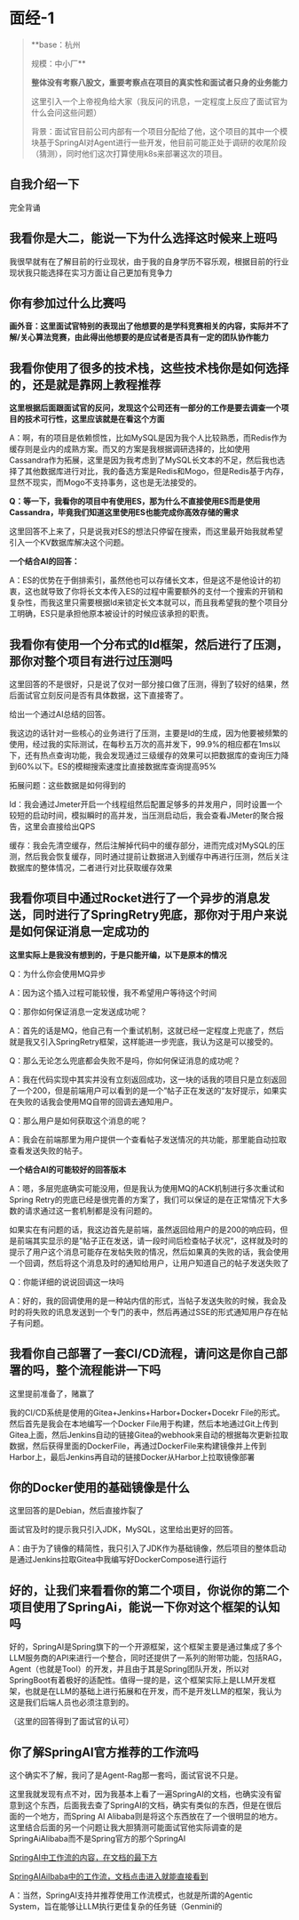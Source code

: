 
# 面经-1

>**base：杭州
>
>规模：中小厂**
>
>**整体没有考察八股文，重要考察点在项目的真实性和面试者只身的业务能力**
>
>这里引入一个上帝视角给大家（我反问的讯息，一定程度上反应了面试官为什么会问这些问题）
>
>背景：面试官目前公司内部有一个项目分配给了他，这个项目的其中一个模块基于SpringAI对Agent进行一些开发，他目前可能正处于调研的收尾阶段（猜测），同时他们这次打算使用k8s来部署这次的项目。
## 自我介绍一下

完全背诵

## 我看你是大二，能说一下为什么选择这时候来上班吗

我很早就有在了解目前的行业现状，由于我的自身学历不容乐观，根据目前的行业现状我只能选择在实习方面让自己更加有竞争力

## 你有参加过什么比赛吗

**画外音：这里面试官特别的表现出了他想要的是学科竞赛相关的内容，实际并不了解/关心算法竞赛，由此得出他想要的是应试者是否具有一定的团队协作能力**

## 我看你使用了很多的技术栈，这些技术栈你是如何选择的，还是就是靠网上教程推荐

**这里根据后面跟面试官的反问，发现这个公司还有一部分的工作是要去调查一个项目的技术可行性，这里应该就是在看这个方面**

A：啊，有的项目是依赖惯性，比如MySQL是因为我个人比较熟悉，而Redis作为缓存则是业内的成熟方案。而又的方案是我根据调研选择的，比如使用Cassandra作为拓展，这里是因为我考虑到了MySQL长文本的不足，然后我也选择了其他数据库进行对比，我的备选方案是Redis和Mogo，但是Redis基于内存，显然不现实，而Mogo不支持事务，这也是无法接受的。

**Q：等一下，我看你的项目中有使用ES，那为什么不直接使用ES而是使用Cassandra，毕竟我们知道这里使用ES也能完成你高效存储的需求**

这里回答不上来了，只是说我对ES的想法只停留在搜索，而这里最开始我就希望引入一个KV数据库解决这个问题。

**一个结合AI的回答：**

A：ES的优势在于倒排索引，虽然他也可以存储长文本，但是这不是他设计的初衷，这也就导致了你将长文本传入ES的过程中需要额外的支付一个搜索的开销和复杂性，而我这里只需要根据Id来锁定长文本就可以，而且我希望我的整个项目分工明确，ES只是承担他原本被设计的时候应该承担的职责。

## 我看你有使用一个分布式的Id框架，然后进行了压测，那你对整个项目有进行过压测吗

这里回答的不是很好，只是说了仅对一部分接口做了压测，得到了较好的结果，然后面试官立刻反问是否有具体数据，这下直接寄了。

给出一个通过AI总结的回答。

我这边的话针对一些核心的业务进行了压测，主要是Id的生成，因为他要被频繁的使用，经过我的实际测试，在每秒五万次的高并发下，99.9%的相应都在1ms以下，还有热点查询功能，我会发现通过三级缓存的效果可以把数据库的查询压力降到60%以下。ES的模糊搜索速度比直接数据库查询提高95%

拓展问题：这些数据是如何得到的

Id：我会通过Jmeter开启一个线程组然后配置足够多的并发用户，同时设置一个较短的启动时间，模拟瞬时的高并发，当压测启动后，我会查看JMeter的聚合报告，这里会直接给出QPS

缓存：我会先清空缓存，然后注解掉代码中的缓存部分，进而完成对MySQL的压测，然后我会恢复缓存，同时通过提前让数据进入到缓存中再进行压测，然后关注数据库的整体情况，二者进行对比获取缓存效果

## 我看你项目中通过Rocket进行了一个异步的消息发送，同时进行了SpringRetry兜底，那你对于用户来说是如何保证消息一定成功的

**这里实际上是我没有想到的，于是只能开编，以下是原本的情况**

Q：为什么你会使用MQ异步

A：因为这个插入过程可能较慢，我不希望用户等待这个时间

Q：那你如何保证消息一定发送成功呢？

A：首先的话是MQ，他自己有一个重试机制，这就已经一定程度上兜底了，然后就是我又引入SpringRetry框架，这样能进一步兜底，我认为这是可以接受的。

Q：那么无论怎么兜底都会失败不是吗，你如何保证消息的成功呢？

A：我在代码实现中其实并没有立刻返回成功，这一块的话我的项目只是立刻返回了一个200，但是前端用户可以看到的是一个”帖子正在发送的“友好提示，如果实在失败的话我会使用MQ自带的回调去通知用户。

Q：那么用户是如何获取这个消息的呢？

A：我会在前端那里为用户提供一个查看帖子发送情况的共功能，那里能自动拉取查看发送失败的帖子。

**一个结合AI的可能较好的回答版本**

A：嗯，多层兜底确实可能没用，但是我认为使用MQ的ACK机制进行多次重试和Spring Retry的兜底已经是很完善的方案了，我们可以保证的是在正常情况下大多数的请求通过这一套机制都是没有问题的。

如果实在有问题的话，我这边首先是前端，虽然返回给用户的是200的响应码，但是前端其实显示的是”帖子正在发送，请一段时间后检查帖子状况“，这样就及时的提示了用户这个消息可能存在发帖失败的情况，然后如果真的失败的话，我会使用一个回调，然后将这个消息及时的通知给用户，让用户知道自己的帖子发送失败了

Q：你能详细的说说回调这一块吗

A：好的，我的回调使用的是一种站内信的形式，当帖子发送失败的时候，我会及时的将失败的讯息发送到一个专门的表中，然后再通过SSE的形式通知用户存在帖子有问题。

## 我看你自己部署了一套CI/CD流程，请问这是你自己部署的吗，整个流程能讲一下吗

这里提前准备了，赌赢了

我的CI/CD系统是使用的Gitea+Jenkins+Harbor+Docker+Docekr File的形式。然后首先是我会在本地编写一个Docker File用于构建，然后本地通过Git上传到Gitea上面，然后Jenkins自动的链接Gitea的webhook来自动的根据每次更新拉取数据，然后获得里面的DockerFile，再通过DockerFile来构建镜像并上传到Harbor上，最后Jenkins再自动的链接Docker从Harbor上拉取镜像部署

## 你的Docker使用的基础镜像是什么

这里回答的是Debian，然后直接炸裂了

面试官及时的提示我只引入JDK，MySQL，这里给出更好的回答。

A：由于为了镜像的精简性，我只引入了JDK作为基础镜像，然后项目的整体启动是通过Jenkins拉取Gitea中我编写好DockerCompose进行运行

## 好的，让我们来看看你的第二个项目，你说你的第二个项目使用了SpringAi，能说一下你对这个框架的认知吗

好的，SpringAI是Spring旗下的一个开源框架，这个框架主要是通过集成了多个LLM服务商的API来进行一个整合，同时还提供了一系列的附带功能，包括RAG，Agent（也就是Tool）的开发，并且由于其是Spring团队开发，所以对SpringBoot有着极好的适配性。值得一提的是，这个框架实际上是LLM开发框架，也就是在LLM的基础上进行拓展和在开发，而不是开发LLM的框架，我认为这是我们后端人员也必须注意到的。

（这里的回答得到了面试官的认可）


## 你了解SpringAI官方推荐的工作流吗

这个确实不了解，我问了是Agent-Rag那一套吗，面试官说不只是。

这里我就发现有点不对，因为我基本上看了一遍SpringAI的文档，也确实没有留意到这个东西，后面我去查了SpringAI的文档，确实有类似的东西，但是在很后面的一个地方，而Spring AI Alibaba则是将这个东西放在了一个很明显的地方。这里结合后面的另一个问题让我大胆猜测可能面试官他实际调查的是SpringAiAlibaba而不是Spring官方的那个SpringAI

[SpringAI中工作流的内容，在文档的最下方](https://docs.spring.io/spring-ai/reference/api/effective-agents.html#_best_practices_and_recommendations)

[SpringAIAilbaba中的工作流，文档点击进入就能直接看到](http://java2ai.com/docs/1.0.0.2/get-started/workflow/)


A：当然，SpringAI支持并推荐使用工作流模式，也就是所谓的Agentic System，旨在能够让LLM执行更佳复杂的任务链（Genmini的